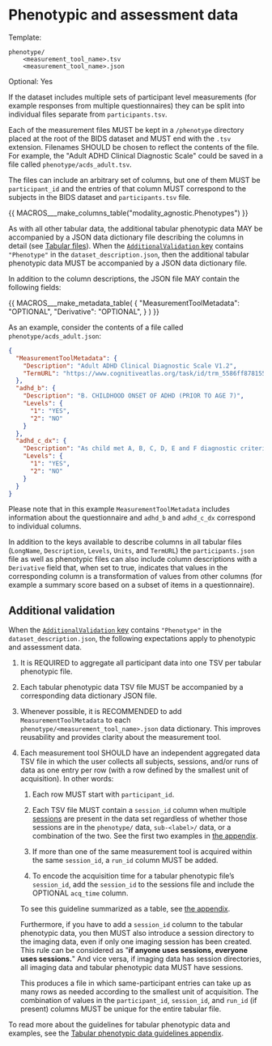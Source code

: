 # Phenotypic and assessment data

Template:

```Text
phenotype/
    <measurement_tool_name>.tsv
    <measurement_tool_name>.json
```

Optional: Yes

If the dataset includes multiple sets of participant level measurements (for
example responses from multiple questionnaires) they can be split into
individual files separate from `participants.tsv`.

Each of the measurement files MUST be kept in a `/phenotype` directory placed
at the root of the BIDS dataset and MUST end with the `.tsv` extension.
Filenames SHOULD be chosen to reflect the contents of the file.
For example, the "Adult ADHD Clinical Diagnostic Scale" could be saved in a file
called `phenotype/acds_adult.tsv`.

The files can include an arbitrary set of columns, but one of them MUST be
`participant_id` and the entries of that column MUST correspond to the subjects
in the BIDS dataset and `participants.tsv` file.

<!-- This block generates a columns table.
The definitions of these fields can be found in
  src/schema/rules/tabular_data/*.yaml
and a guide for using macros can be found at
 https://github.com/bids-standard/bids-specification/blob/master/macros_doc.md
-->
{{ MACROS___make_columns_table("modality_agnostic.Phenotypes") }}

As with all other tabular data, the additional tabular phenotypic data
MAY be accompanied by a JSON data dictionary file describing the columns in detail
(see [Tabular files](../common-principles.md#tabular-files)).
When the [`AdditionalValidation` key](dataset-description.md#additional-validation)
contains `"Phenotype"` in the `dataset_description.json`,
then the additional tabular phenotypic data
MUST be accompanied by a JSON data dictionary file.

In addition to the column descriptions, the JSON file MAY contain the following fields:

<!-- This block generates a metadata table.
The definitions of these fields can be found in
  src/schema/objects/metadata.yaml
and a guide for using macros can be found at
 https://github.com/bids-standard/bids-specification/blob/master/macros_doc.md
-->
{{ MACROS___make_metadata_table(
   {
      "MeasurementToolMetadata": "OPTIONAL",
      "Derivative": "OPTIONAL",
   }
) }}

As an example, consider the contents of a file called
`phenotype/acds_adult.json`:

```JSON
{
  "MeasurementToolMetadata": {
    "Description": "Adult ADHD Clinical Diagnostic Scale V1.2",
    "TermURL": "https://www.cognitiveatlas.org/task/id/trm_5586ff878155d"
  },
  "adhd_b": {
    "Description": "B. CHILDHOOD ONSET OF ADHD (PRIOR TO AGE 7)",
    "Levels": {
      "1": "YES",
      "2": "NO"
    }
  },
  "adhd_c_dx": {
    "Description": "As child met A, B, C, D, E and F diagnostic criteria",
    "Levels": {
      "1": "YES",
      "2": "NO"
    }
  }
}
```

Please note that in this example `MeasurementToolMetadata` includes information
about the questionnaire and `adhd_b` and `adhd_c_dx` correspond to individual
columns.

In addition to the keys available to describe columns in all tabular files
(`LongName`, `Description`, `Levels`, `Units`, and `TermURL`) the
`participants.json` file as well as phenotypic files can also include column
descriptions with a `Derivative` field that, when set to true, indicates that
values in the corresponding column is a transformation of values from other
columns (for example a summary score based on a subset of items in a
questionnaire).

## Additional validation

When the [`AdditionalValidation` key](dataset-description.md#additional-validation)
contains `"Phenotype"` in the `dataset_description.json`,
the following expectations apply to phenotypic and assessment data.

1.  It is REQUIRED to aggregate all participant data into
    one TSV per tabular phenotypic file.

1.  Each tabular phenotypic data TSV file MUST be accompanied by
    a corresponding data dictionary JSON file.

1.  Whenever possible, it is RECOMMENDED to add `MeasurementToolMetadata` to
    each `phenotype/<measurement_tool_name>.json` data dictionary.
    This improves reusability and provides clarity about the measurement tool.

1.  Each measurement tool SHOULD have an independent
    aggregated data TSV file in which the user collects all subjects, sessions,
    and/or runs of data as one entry per row (with a row defined by
    the smallest unit of acquisition). In other words:

    1.  Each row MUST start with `participant_id`.

    1.  Each TSV file MUST contain a `session_id` column when
        multiple [sessions](../glossary.md#session-entities) are present
        in the data set regardless of whether those sessions are in
        the `phenotype/` data, `sub-<label>/` data, or a combination of the two.
        See the first two examples in [the appendix](../appendices/phenotype.md).

    1.  If more than one of the same measurement tool is acquired within
        the same `session_id`, a `run_id` column MUST be added.

    1.  To encode the acquisition time for a tabular phenotypic file’s `session_id`,
        add the `session_id` to the sessions file and
        include the OPTIONAL `acq_time` column.

    To see this guideline summarized as a table,
    see [the appendix](../appendices/phenotype.md#to-summarize-this-guideline-as-a-table).

    Furthermore, if you have to add a `session_id` column to the tabular phenotypic data,
    you then MUST also introduce a session directory to the imaging data,
    even if only one imaging session has been created.
    This rule can be considered as "**if anyone uses sessions, everyone uses sessions.**"
    And vice versa, if imaging data has session directories,
    all imaging data and tabular phenotypic data MUST have sessions.

    This produces a file in which same-participant entries can take up as many rows as needed
    according to the smallest unit of acquisition.
    The combination of values in the `participant_id`, `session_id`, and `run_id` (if present)
    columns MUST be unique for the entire tabular file.

To read more about the guidelines for tabular phenotypic data and examples,
see the [Tabular phenotypic data guidelines appendix](../appendices/phenotype.md).

